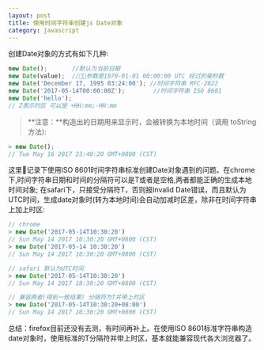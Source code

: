 ```yaml
---
layout: post
title: 使用时间字符串创建js Date对象
category: javascript
---
```


创建Date对象的方式有如下几种:
```javascript
new Date();       //默认为当前日期
new Date(value);  //参数是1970-01-01 00:00:00 UTC 经过的毫秒数
new Date('December 17, 1995 03:24:00'); //时间字符串 RFC-2822
new Date('2017-05-14T00:00:00Z');        //时间字符串 ISO 8601
new Date('hello');
// Z表示时区 可以是 +HH:mm;-HH:mm
```
> **注意：**构造出的日期用来显示时，会被转换为本地时间（调用 toString 方法):

```javascript
> new Date();
// Tue May 16 2017 23:40:20 GMT+0800 (CST)
```

这里记录下使用ISO 8601时间字符串标准创建Date对象遇到的问题。在chrome下,时间字符串日期和时间的分隔符可以是T或者是空格,两者都能正确的生成本地时间对象;
在safari下，只接受分隔符T，否则报Invalid Date错误，而且默认为UTC时间，生成date对象时(转为本地时间)会自动加减时区差，除非在时间字符串上加上时区:
```javascript
// chrome
> new Date('2017-05-14T10:30:20')
// Sun May 14 2017 10:30:20 GMT+0800 (CST)
> new Date('2017-05-14 10:30:20')
// Sun May 14 2017 10:30:20 GMT+0800 (CST)

// safari 默认为UTC时间
> new Date('2017-05-14T10:30:20')
// Sun May 14 2017 18:30:20 GMT+0800 (CST)

// 兼容两者(得到一致结果) 分隔符为T并带上时区
> new Date('2017-05-14T10:30:20+08:00')
// Sun May 14 2017 10:30:20 GMT+0800 (CST)
```
总结：firefox目前还没有去测，有时间再补上。在使用ISO 8601标准字符串构造date对象时，使用标准的T分隔符并带上时区，基本就能兼容现代各大浏览器了。
